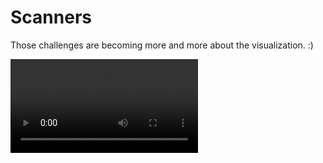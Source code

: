 # Scanners

Those challenges are becoming more and more about the visualization. :)

<video src="assets/scanners.mov"/>

But along the way I figured out the smart solution. I like smart solutions.
So the scanner oscilates. Goes up and down, and arrives at its starting position,
and then loops. How much steps does it take it to do one loop? Well, it starts
at range=1, moves through all intermediate ranges, arrives at range=max, and goes
back — through all the intermediate ranges again:

```
1 . 
2 | |
3 | |
4 | |
5 | |
6   '
```

So given range 6 for example, each cycle it visits 4 middle items twice, then each edge
once, which gives 2 × 5 steps. Each scanner uses `(range - 1) × 2` steps for each cycle.

Now, since we only really care about when they arrive at positions 0, through which we
travel, we need to know which cycles complete (i.e. the scanner moves back to first position)
at the time we arrive at a given depth. And this translates to: which scanners term divide
their depth without remainder.

## Some learnings from today

* You can disable terminal cursor using ANSI codes, useful for animations
* It’s easier to plot something in columns, and `transpose()` for row-based output
* The second part solution could be faster, but I can’t be bothered by that optimization.
  Some great discussions on reddit, as
  usual: https://www.reddit.com/r/adventofcode/comments/7jgyrt/2017_day_13_solutions/